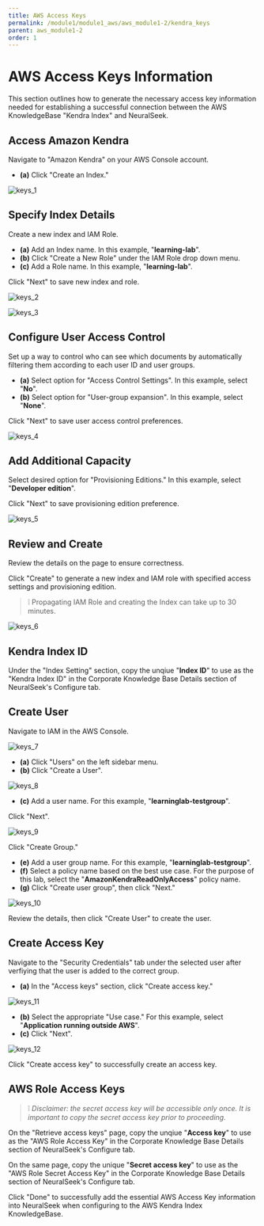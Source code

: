 ```yaml
---
title: AWS Access Keys
permalink: /module1/module1_aws/aws_module1-2/kendra_keys
parent: aws_module1-2
order: 1
---
```


# AWS Access Keys Information

This section outlines how to generate the necessary access key information needed for establishing a successful connection between the AWS KnowledgeBase "Kendra Index" and NeuralSeek.

## Access Amazon Kendra

Navigate to "Amazon Kendra" on your AWS Console account.

- **(a)** Click "Create an Index."

![keys_1](kendra_keys_images/keys_1.png)

## Specify Index Details 

Create a new index and IAM Role.

- **(a)** Add an Index name. In this example, "**learning-lab**".
- **(b)** Click "Create a New Role" under the IAM Role drop down menu.
- **(c)** Add a Role name. In this example, "**learning-lab**".  

Click "Next" to save new index and role. 

![keys_2](kendra_keys_images/keys_1.png)

![keys_3](kendra_keys_images/keys_3.png)

## Configure User Access Control

Set up a way to control who can see which documents by automatically filtering them according to each user ID and user groups.

- **(a)** Select option for "Access Control Settings". In this example, select "**No**".
- **(b)** Select option for "User-group expansion". In this example, select "**None**". 

Click "Next" to save user access control preferences. 

![keys_4](kendra_keys_images/keys_4.png)

## Add Additional Capacity

Select desired option for "Provisioning Editions." In this example, select "**Developer edition**".

Click "Next" to save provisioning edition preference.

![keys_5](kendra_keys_images/keys_5.png)

## Review and Create

Review the details on the page to ensure correctness.

Click "Create" to generate a new index and IAM role with specified access settings and provisioning edition. 

> ❕ Propagating IAM Role and creating the Index can take up to 30 minutes. 

![keys_6](kendra_keys_images/keys_6.png)

## Kendra Index ID

Under the "Index Setting" section, copy the unqiue "**Index ID**" to use as the "Kendra Index ID" in the Corporate Knowledge Base Details section of NeuralSeek's Configure tab. 

## Create User

Navigate to IAM in the AWS Console.

![keys_7](kendra_keys_images/keys_7.PNG)

- **(a)** Click "Users" on the left sidebar menu. 
- **(b)** Click "Create a User". 

![keys_8](kendra_keys_images/keys_8.png)

- **(c)** Add a user name. For this example, "**learninglab-testgroup**". 

Click "Next". 

![keys_9](kendra_keys_images/keys_9.png)

Click "Create Group."

- **(e)** Add a user group name. For this example, "**learninglab-testgroup**".
- **(f)** Select a policy name based on the best use case. For the purpose of this lab, select the "**AmazonKendraReadOnlyAccess**" policy name.
- **(g)** Click "Create user group", then click "Next."

![keys_10](kendra_keys_images/keys_10.png)

Review the details, then click "Create User" to create the user. 

## Create Access Key

Navigate to the "Security Credentials" tab under the selected user after verfiying that the user is added to the correct group. 

- **(a)** In the "Access keys" section, click "Create access key."

![keys_11](kendra_keys_images/keys_11.png)

- **(b)** Select the appropriate "Use case." For this example, select "**Application running outside AWS**".
- **(c)** Click "Next". 

![keys_12](kendra_keys_images/keys_12.png)

Click "Create access key" to successfully create an access key.   

## AWS Role Access Keys

> ❕ *Disclaimer: the secret access key will be accessible only once. It is important to copy the secret access key prior to proceeding.*

On the "Retrieve access keys" page, copy the unqiue "**Access key**" to use as the "AWS Role Access Key" in the Corporate Knowledge Base Details section of NeuralSeek's Configure tab. 

On the same page, copy the unique "**Secret access key**" to use as the "AWS Role Secret Access Key" in the Corporate Knowledge Base Details section of NeuralSeek's Configure tab. 

Click "Done" to successfully add the essential AWS Access Key information into NeuralSeek when configuring to the AWS Kendra Index KnowledgeBase. 